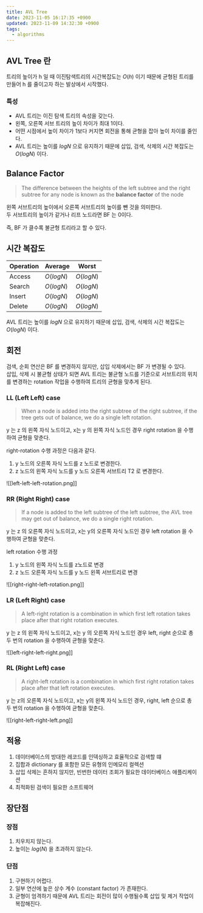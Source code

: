 ```yaml
---
title: AVL Tree
date: 2023-11-05 16:17:35 +0900
updated: 2023-11-09 14:32:30 +0900
tags:
  - algorithms
---
```


## AVL Tree 란

트리의 높이가 h 일 때 이진탐색트리의 시간복잡도는 $O(h)$ 이기 때문에 균형된 트리를 만들어 h 를 줄이고자 하는 발상에서 시작했다. 

### 특성

- AVL 트리는 이진 탐색 트리의 속성을 갖는다.
- 왼쪽, 오른쪽 서브 트리의 높이 차이가 최대 1이다.
- 어떤 시점에서 높이 차이가 1보다 커지면 회전을 통해 균형을 잡아 높이 차이를 줄인다.
- AVL 트리는 높이를 $logN$ 으로 유지하기 때문에 삽입, 검색, 삭제의 시간 복잡도는 $O(logN)$ 이다.

## Balance Factor

> The difference between the heights of the left subtree and the right subtree for any node is known as the **balance factor** of the node

왼쪽 서브트리의 높이에서 오른쪽 서브트리의 높이를 뺀 것을 의미한다.  
두 서브트리의 높이가 같거나 리프 노드라면 BF 는 0이다. 

즉, BF 가 클수록 불균형 트리라고 할 수 있다.

## 시간 복잡도

| Operation | Average   | Worst     |
| --------- | --------- | --------- |
| Access    | $O(logN)$ | $O(logN)$ |
| Search    | $O(logN)$ | $O(logN)$ |
| Insert    | $O(logN)$ | $O(logN)$ |
| Delete    | $O(logN)$ | $O(logN)$ |

AVL 트리는 높이를 $logN$ 으로 유지하기 때문에 삽입, 검색, 삭제의 시간 복잡도는 $O(logN)$ 이다.

## 회전

검색, 순회 연산은 BF 를 변경하지 않지만, 삽입 삭제에서는 BF 가 변경될 수 있다.  
삽입, 삭제 시 불균형 상태가 되면 AVL 트리는 불균형 노드를 기준으로 서브트리의 위치를 변경하는 rotation 작업을 수행하여 트리의 균형을 맞추게 된다. 

### LL (Left Left) case

> When a node is added into the right subtree of the right subtree, if the tree gets out of balance, we do a single left rotation.

y 는 z 의 왼쪽 자식 노드이고, x는 y 의 왼쪽 자식 노드인 경우 right rotation 을 수행하여 균형을 맞춘다.

right-rotation 수행 과정은 다음과 같다.

1. y 노드의 오른쪽 자식 노드를 z 노드로 변경한다.
2. z 노드의 왼쪽 자식 노드를 y 노드 오른쪽 서브트리 T2 로 변경한다.

![[left-left-left-rotation.png]]


### RR (Right Right) case

> If a node is added to the left subtree of the left subtree, the AVL tree may get out of balance, we do a single right rotation.

y 는 z 의 오른쪽 자식 노드이고, x는 y의 오른쪽 자식 노드인 경우 left rotation 을 수행하여 균형을 맞춘다. 

left rotation 수행 과정
1. y 노드의 왼쪽 자식 노드를 z노드로 변경
2. z 노드 오른쪽 자식 노드를 y 노드 왼쪽 서브트리로 변경

![[right-right-left-rotation.png]]

### LR (Left Right) case

> A left-right rotation is a combination in which first left rotation takes place after that right rotation executes. 

y 는 z 의 왼쪽 자식 노드이고, x는 y 의 오른쪽 자식 노드인 경우 left, right 순으로 총 두 번의 rotation 을 수행하여 균형을 맞춘다.

![[left-right-left-right.png]]

### RL (Right Left) case

> A right-left rotation is a combination in which first right rotation takes place after that left rotation executes.

y 는 z의 오른쪽 자식 노드이고, x는 y의 왼쪽 자식 노드인 경우, right, left 순으로 총 두 번의 rotation 을 수행하여 균형을 맞춘다. 

![[right-left-right-left.png]]

## 적용

1. 데이터베이스의 방대한 레코드를 인덱싱하고 효율적으로 검색할 떄
2. 집합과 dictionary 를 포함한 모든 유형의 인메모리 컬렉션
3. 삽입 삭제는 흔하지 않지만, 빈번한 데이터 조회가 필요한 데이터베이스 애플리케이션
4. 최적화된 검색이 필요한 소프트웨어

## 장단점

### 장점

1. 치우치지 않는다.
2. 높이는 $log(N)$ 을 초과하지 않는다.

### 단점

1. 구현하기 어렵다.
2. 일부 연산에 높은 상수 계수 (constant factor) 가 존재한다. 
3. 균형이 엄격하기 때문에 AVL 트리는 회전이 많이 수행될수록 삽입 및 제거 작업이 복잡해진다.
